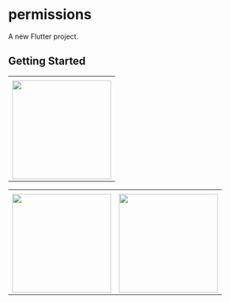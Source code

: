 # permissions

A new Flutter project.

## Getting Started

<table>
  <tr>
    <td></td>
     </tr>
  <tr>
    <td><img src="https://user-images.githubusercontent.com/121105558/212832102-fddaab04-6b6a-4ac7-a71d-e0cf457b2973.gif"style="width:200px;"></td>
      </tr>


<table>
  <tr>
    <td></td>
     </tr>
  <tr>
    <td><img src="https://user-images.githubusercontent.com/121105558/212831592-6deea27f-048c-4dbf-8d80-938d28580d85.jpeg"style="width:200px;"></td>
    <td><img src="https://user-images.githubusercontent.com/121105558/212831585-a0588fc9-6bbd-4d70-a04c-384cdd5f1a45.jpeg"style="width:200px;"></td>
      </tr>
